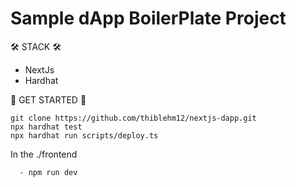 # Sample dApp BoilerPlate Project

🛠️ STACK 🛠️
  - NextJs
  - Hardhat
  
 🚀 GET STARTED 🚀

```shell
git clone https://github.com/thiblehm12/nextjs-dapp.git
npx hardhat test
npx hardhat run scripts/deploy.ts
```

In the ./frontend

```shell
  - npm run dev
  
```
